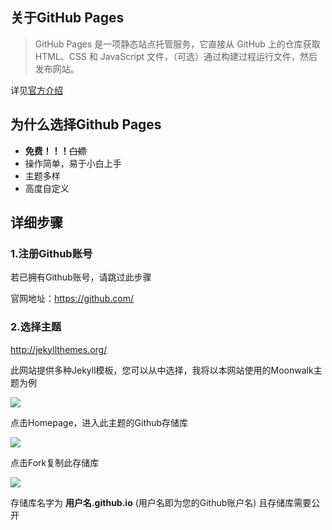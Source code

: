 ## 关于GitHub Pages
> GitHub Pages 是一项静态站点托管服务，它直接从 GitHub 上的仓库获取 HTML、CSS 和 JavaScript 文件，（可选）通过构建过程运行文件，然后发布网站。

详见[官方介绍](https://docs.github.com/zh/pages/getting-started-with-github-pages/about-github-pages#%E5%85%B3%E4%BA%8E-github-page)

## 为什么选择Github Pages
- __免费！！！__~~白嫖~~
- 操作简单，易于小白上手
- 主题多样
- 高度自定义

## 详细步骤
### 1.注册Github账号
若已拥有Github账号，请跳过此步骤

官网地址：<https://github.com/>

### 2.选择主题
<http://jekyllthemes.org/>

此网站提供多种Jekyll模板，您可以从中选择，我将以本网站使用的Moonwalk主题为例

![][01]

点击Homepage，进入此主题的Github存储库

![][02]

点击Fork复制此存储库

![][03]

存储库名字为 **用户名.github.io** (用户名即为您的Github账户名)
且存储库需要公开



[01]: https://cdn.jsdelivr.net/gh/ub1nlr/ub1nlr.github.io/img/2023-07-29/01.png
[02]: https://cdn.jsdelivr.net/gh/ub1nlr/ub1nlr.github.io/img/2023-07-29/02.png
[03]: https://cdn.jsdelivr.net/gh/ub1nlr/ub1nlr.github.io/img/2023-07-29/03.png